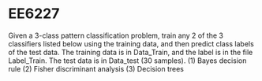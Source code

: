 # EE6227
Given a 3-class pattern classification problem, train any 2 of the 3
classifiers listed below using the training data, and then predict class
labels of the test data.
The training data is in Data_Train, and the label is in the file
Label_Train. The test data is in Data_test (30 samples).
(1) Bayes decision rule
(2) Fisher discriminant analysis
(3) Decision trees
